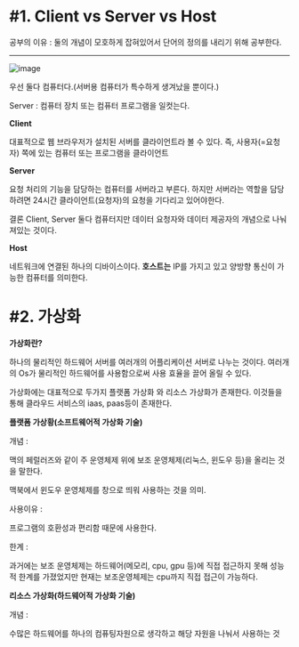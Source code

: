 # #1. Client vs Server vs Host

공부의 이유 : 둘의 개념이 모호하게 잡혀있어서 단어의 정의를 내리기 위해 공부한다.

---
![image](https://user-images.githubusercontent.com/78134917/164178377-03ad8c47-2637-45a2-9943-8164255b00ac.png)


우선 둘다 컴퓨터다.(서버용 컴퓨터가 특수하게 생겨났을 뿐이다.)

Server : 컴퓨터 장치 또는 컴퓨터 프로그램을 일컷는다. 

**Client**

대표적으로 웹 브라우저가 설치된 서버를 클라이언트라 볼 수 있다. 즉, 사용자(=요청자) 쪽에 있는 컴퓨터 또는 프로그램을 클라이언트

**Server**

요청 처리의 기능을 담당하는 컴퓨터를 서버라고 부른다. 하지만 서버라는 역할을 담당하려면 24시간 클라이언트(요청자)의 요청을 기다리고 있어야한다. 

결론 Client, Server 둘다 컴퓨터지만 데이터 요청자와 데이터 제공자의 개념으로 나눠져있는 것이다.

**Host**

네트워크에 연결된 하나의 디바이스이다. **호스트는** IP를 가지고 있고 양방향 통신이 가능한 컴퓨터를 의미한다.  
  
  
  
# #2. 가상화

**가상화란?**  


 하나의 물리적인 하드웨어 서버를 여러개의 어플리케이션 서버로 나누는 것이다. 여러개의 Os가 물리적인 하드웨어를 사용함으로써 사용 효율을 끌어 올릴 수 있다.

가상화에는 대표적으로 두가지 플랫폼 가상화 와 리소스 가상화가 존재한다. 이것들을 통해 클라우드 서비스의 iaas, paas등이 존재한다. 

**플랫폼 가상황(소프트웨어적 가상화 기술)**  

개념 :

맥의 페럴러즈와 같이 주 운영체제 위에 보조 운영체제(리눅스, 윈도우 등)을 올리는 것을 말한다.

맥북에서 윈도우 운영체제를 창으로 띄워 사용하는 것을 의미.

사용이유 :

프로그램의 호환성과 편리함 때문에 사용한다. 

한계 : 

과거에는 보조 운영체제는 하드웨어(메모리, cpu, gpu 등)에 직접 접근하지 못해 성능적 한계를 가졌었지만 현재는 보조운영체제는 cpu까지 직접 접근이 가능하다.

**리소스 가상화(하드웨어적 가상화 기술)**  


개념 : 

수많은 하드웨어를 하나의 컴퓨팅자원으로 생각하고 해당 자원을 나눠서 사용하는 것
